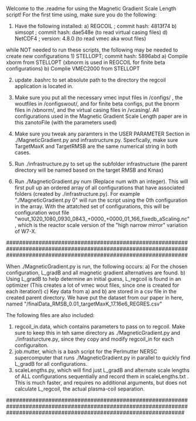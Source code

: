 

Welcome to the .readme for using the Magnetic Gradient Scale Length script! For the first time using, make sure you do the following:

1) Have the following installed:
	a) REGCOIL ; commit hash: 4813f74
	b) simsopt ; commit hash: dae548e (to read virtual casing files)
	d) NetCDF4 ; version: 4.8.0 (to read vmec aka wout files)

while NOT needed to run these scripts, the following may be needed to create new configurations
	1) STELLOPT; commit hash: 5896abd
		a) Compile xborm from STELLOPT (xbnorm is used in REGCOIL for finite beta configurations)
		b) Complie VMEC2000 from STELLOPT

2) update .bashrc to set absolute path to the directory the regcoil application is located in.

3) Make sure you put all the necessary vmec input files in /configs/ , the woutfiles in /configswout/, and for finite beta configs, put the bnorm files in /xbnorm/, and the virtual casing files in /vcasing/. All configurations used in the Magnetic Gradient Scale Length paper are in this zanotoFile (with the parameters used)

4) Make sure you tweak any paramters in the USER PARAMETER Section in ./MagneticGradient.py and infrastructure.py. Specfically, make sure TargetMaxK and TargetRMSB are the same numerical string in both cases.

5) Run ./infrastructure.py to set up the subfolder infrastructure (the parent directory will be named based on the target RMSB and Kmax)

6) Run ./MagneticGradient.py num 
(Replace num with an integer). This will first pull up an ordered array of all configurations that have associated folders (created by ./infrastructure.py). For example "./MagneticGradient.py 0" will run the script using the 0th configuration in the array. With the attatched set of configurations, this will be configuration wout file "wout_1020_1080_0930_0843_+0000_+0000_01_166_fixedb_aScaling.nc", which is the reactor scale version of the "high narrow mirror" variation of W7-X.


########################################################################################################################################################################

When ./MagneticGradient.py is run, the following occurs:
	a) For the chosen configuration, L_gradB and all magnetic gradient alternatives are found.
	b) Using L_gradB to help determine an initial guess, L_regcoil is found in an optimizer (This creates a lot of vmec wout files, since one is created for each iteration!)
	c) Key data from a) and b) are stored in a csv file in the created parent directory. We have put the dataset from our paper in here, named "/finalData_RMSB_0.01_targetMaxK_17.16e6_REGRES.csv"
	

The following files are also included:

1) regcoil_in.data, which contains parameters to pass on to regcoil. Make sure to keep this in teh same directory as ./MagneticGradient.py and ./infrasturcture.py, since they copy and modify regcoil_in for each configuraiton. 
2) job.mutter, which is a bash script for the Perlmutter NERSC supercomputer that runs ./MagneticGradient.py in parallel to quickly find L_gradB for all configurations. 
3) scaleLengths.py, which will find just L_gradB and alternate scale lengths of ALL configurations sequentially and record them in scaleLengths.txt . This is much faster, and requires no additional arguments, but does not calculate L_regcoil, the actual plasma-coil separation.

#######################################################################################################################################################################
